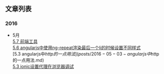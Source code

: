 ## 文章列表
### 2016
* 5月  
  [5.7 前端工具](posts/2016-05-07-前端工具.md)  
  [5.6 angularjs中使用ng-repeat渲染最后一个li的时候设置不同样式](posts/2016-05-06-angularjs中使用ng-repeat渲染最后一个li的时候设置不同样式.md)  
  [5.3 angularjs中$http的一点用法](posts/2016-05-03-angularjs中$http的一点用法.md)  
  [5.3 ionic设置代理在浏览器调试](posts/2016-05-03-ionic设置代理在浏览器调试.md)  
